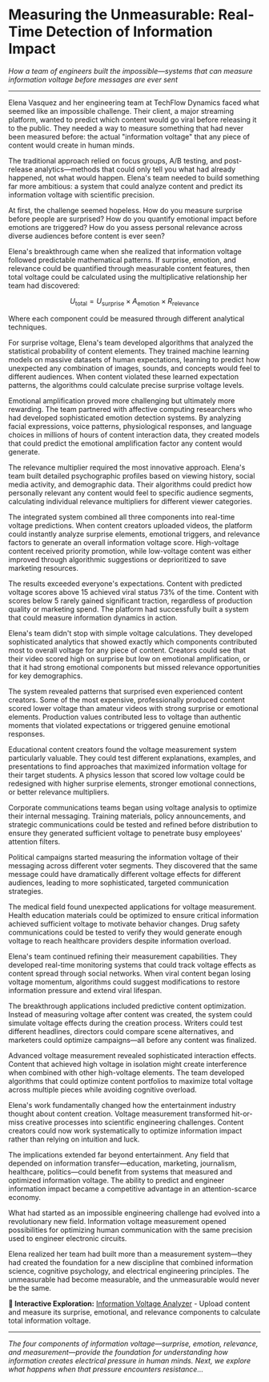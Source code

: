 # Measuring the Unmeasurable: Real-Time Detection of Information Impact

*How a team of engineers built the impossible—systems that can measure information voltage before messages are ever sent*

---

Elena Vasquez and her engineering team at TechFlow Dynamics faced what seemed like an impossible challenge. Their client, a major streaming platform, wanted to predict which content would go viral before releasing it to the public. They needed a way to measure something that had never been measured before: the actual "information voltage" that any piece of content would create in human minds.

The traditional approach relied on focus groups, A/B testing, and post-release analytics—methods that could only tell you what had already happened, not what would happen. Elena's team needed to build something far more ambitious: a system that could analyze content and predict its information voltage with scientific precision.

At first, the challenge seemed hopeless. How do you measure surprise before people are surprised? How do you quantify emotional impact before emotions are triggered? How do you assess personal relevance across diverse audiences before content is ever seen?

Elena's breakthrough came when she realized that information voltage followed predictable mathematical patterns. If surprise, emotion, and relevance could be quantified through measurable content features, then total voltage could be calculated using the multiplicative relationship her team had discovered:

$$U_{\text{total}} = U_{\text{surprise}} \times A_{\text{emotion}} \times R_{\text{relevance}}$$

Where each component could be measured through different analytical techniques.

For surprise voltage, Elena's team developed algorithms that analyzed the statistical probability of content elements. They trained machine learning models on massive datasets of human expectations, learning to predict how unexpected any combination of images, sounds, and concepts would feel to different audiences. When content violated these learned expectation patterns, the algorithms could calculate precise surprise voltage levels.

Emotional amplification proved more challenging but ultimately more rewarding. The team partnered with affective computing researchers who had developed sophisticated emotion detection systems. By analyzing facial expressions, voice patterns, physiological responses, and language choices in millions of hours of content interaction data, they created models that could predict the emotional amplification factor any content would generate.

The relevance multiplier required the most innovative approach. Elena's team built detailed psychographic profiles based on viewing history, social media activity, and demographic data. Their algorithms could predict how personally relevant any content would feel to specific audience segments, calculating individual relevance multipliers for different viewer categories.

The integrated system combined all three components into real-time voltage predictions. When content creators uploaded videos, the platform could instantly analyze surprise elements, emotional triggers, and relevance factors to generate an overall information voltage score. High-voltage content received priority promotion, while low-voltage content was either improved through algorithmic suggestions or deprioritized to save marketing resources.

The results exceeded everyone's expectations. Content with predicted voltage scores above 15 achieved viral status 73% of the time. Content with scores below 5 rarely gained significant traction, regardless of production quality or marketing spend. The platform had successfully built a system that could measure information dynamics in action.

Elena's team didn't stop with simple voltage calculations. They developed sophisticated analytics that showed exactly which components contributed most to overall voltage for any piece of content. Creators could see that their video scored high on surprise but low on emotional amplification, or that it had strong emotional components but missed relevance opportunities for key demographics.

The system revealed patterns that surprised even experienced content creators. Some of the most expensive, professionally produced content scored lower voltage than amateur videos with strong surprise or emotional elements. Production values contributed less to voltage than authentic moments that violated expectations or triggered genuine emotional responses.

Educational content creators found the voltage measurement system particularly valuable. They could test different explanations, examples, and presentations to find approaches that maximized information voltage for their target students. A physics lesson that scored low voltage could be redesigned with higher surprise elements, stronger emotional connections, or better relevance multipliers.

Corporate communications teams began using voltage analysis to optimize their internal messaging. Training materials, policy announcements, and strategic communications could be tested and refined before distribution to ensure they generated sufficient voltage to penetrate busy employees' attention filters.

Political campaigns started measuring the information voltage of their messaging across different voter segments. They discovered that the same message could have dramatically different voltage effects for different audiences, leading to more sophisticated, targeted communication strategies.

The medical field found unexpected applications for voltage measurement. Health education materials could be optimized to ensure critical information achieved sufficient voltage to motivate behavior changes. Drug safety communications could be tested to verify they would generate enough voltage to reach healthcare providers despite information overload.

Elena's team continued refining their measurement capabilities. They developed real-time monitoring systems that could track voltage effects as content spread through social networks. When viral content began losing voltage momentum, algorithms could suggest modifications to restore information pressure and extend viral lifespan.

The breakthrough applications included predictive content optimization. Instead of measuring voltage after content was created, the system could simulate voltage effects during the creation process. Writers could test different headlines, directors could compare scene alternatives, and marketers could optimize campaigns—all before any content was finalized.

Advanced voltage measurement revealed sophisticated interaction effects. Content that achieved high voltage in isolation might create interference when combined with other high-voltage elements. The team developed algorithms that could optimize content portfolios to maximize total voltage across multiple pieces while avoiding cognitive overload.

Elena's work fundamentally changed how the entertainment industry thought about content creation. Voltage measurement transformed hit-or-miss creative processes into scientific engineering challenges. Content creators could now work systematically to optimize information impact rather than relying on intuition and luck.

The implications extended far beyond entertainment. Any field that depended on information transfer—education, marketing, journalism, healthcare, politics—could benefit from systems that measured and optimized information voltage. The ability to predict and engineer information impact became a competitive advantage in an attention-scarce economy.

What had started as an impossible engineering challenge had evolved into a revolutionary new field. Information voltage measurement opened possibilities for optimizing human communication with the same precision used to engineer electronic circuits.

Elena realized her team had built more than a measurement system—they had created the foundation for a new discipline that combined information science, cognitive psychology, and electrical engineering principles. The unmeasurable had become measurable, and the unmeasurable would never be the same.

**🔗 Interactive Exploration:** [Information Voltage Analyzer](../demos/notebooks/voltage_measurement_demo.ipynb) - Upload content and measure its surprise, emotional, and relevance components to calculate total information voltage.

---

*The four components of information voltage—surprise, emotion, relevance, and measurement—provide the foundation for understanding how information creates electrical pressure in human minds. Next, we explore what happens when that pressure encounters resistance...* 